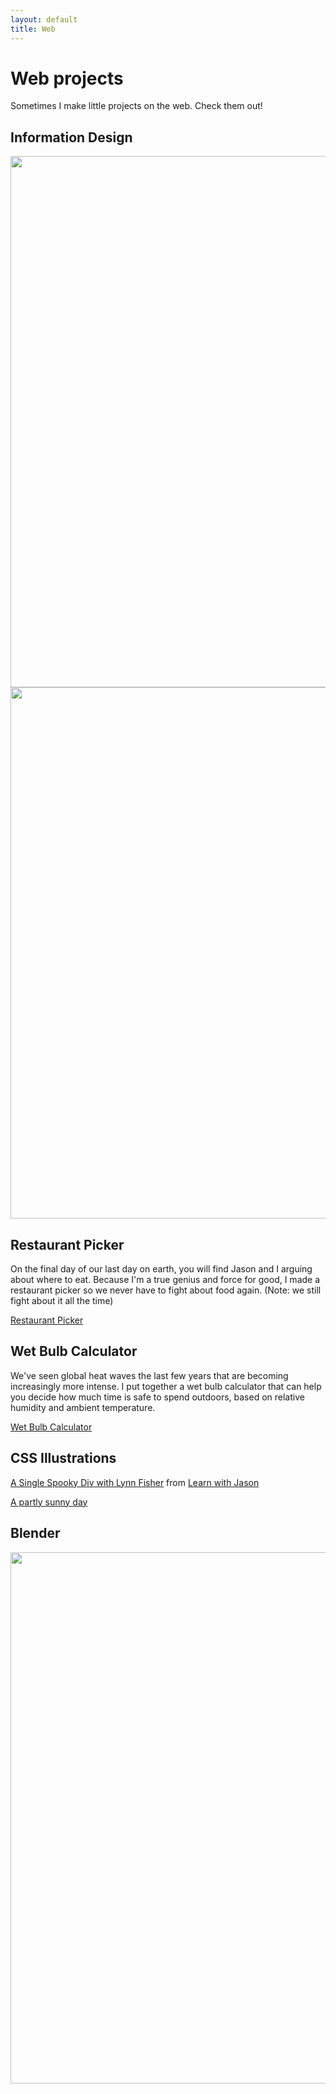 ```yaml
---
layout: default
title: Web
---
```

# Web projects
Sometimes I make little projects on the web. Check them out!

## Information Design

<a href=img src="/images/Lifecycle-of-a-bumblebee.png"><img src="/images/Lifecycle-of-a-bumblebee.png" width="721" height="850"/></a>
<a href=img src="/images/Stolen-hearts.png"><img src="/images/Stolen-hearts.png" width="721" height="850"/></a>


## Restaurant Picker
On the final day of our last day on earth, you will find Jason and I arguing about where to eat. Because I'm a true genius and force for good, I made a restaurant picker so we never have to fight about food again. (Note: we still fight about it all the time)

[Restaurant Picker](https://lucky-nougat-db4b7c.netlify.app/)

## Wet Bulb Calculator 
We've seen global heat waves the last few years that are becoming increasingly more intense. I put together a wet bulb calculator that can help you decide how much time is safe to spend outdoors, based on relative humidity and ambient temperature.

[Wet Bulb Calculator](https://codepen.io/marisamorby/live/qBmERPZ)

## CSS Illustrations
[A Single Spooky Div with Lynn Fisher](https://codepen.io/marisamorby/live/YzWaqbx) from [Learn with Jason](https://www.youtube.com/watch?v=dlKIOCRnvyc)

[A partly sunny day](https://codepen.io/marisamorby/live/vYELYNX)

## Blender
<img src="/images/Screenshot 2024-02-06 at 18.49.37.png" width="721" height="850"/>
